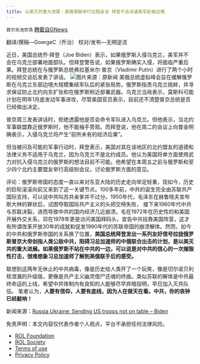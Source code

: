 ```yaml
---
title: 以美灭共重大进展：美俄首脑举行远程会谈 拜登不会派遣美军赴俄边境
---
```

`首尔天池农场` [轉載自GNews](https://gnews.org/zh-hans/1736392/)

翻译/撰稿—GoergeC（乔治）
校对/发布—无明逆流

近日，美国总统乔·拜登（Joe Biden）表示，如果俄罗斯入侵乌克兰，美军并不会在乌克兰部署地面部队。但拜登警告说，如果俄罗斯确实入侵，将面临严重后果。拜登总统在与俄罗斯总统弗拉基米尔·普京（Vladimir Putin）进行了两个小时的视频交谈后发表了讲话。
![](https://assets.gnews.org/wp-content/uploads/2021/12/image-437.png)图片来源：原新闻
美俄总统虚拟峰会旨在缓解俄罗斯在乌克兰东部边境大规模集结军队后的紧张局势。俄罗斯指责乌克兰挑衅，并寻求保证防止北约向东扩张和在俄罗斯附近部署武器。乌克兰当局表示，莫斯科可能计划在明年1月底发动军事进攻，尽管美国官员表示，目前还不清楚普京总统是否已经做出决定。

普京周三发表讲话时，拒绝透露他是否会命令军队进入乌克兰。但他表示，当北约军事联盟靠近俄罗斯时，他不能袖手旁观。而拜登说，他在周二的会议上向普金明确表示，入侵乌克兰将产生“前所未有的经济后果”。

但当被问及可能的军事行动时，拜登表示，美国对其在该地区的北约盟友的道德和法律义务不适用于乌克兰，因为乌克兰不是北约成员。他认为美国将单方面使用武力对抗入侵乌克兰的俄罗斯的想法目前不可能。他希望在本周五之前与俄罗斯和至少四个北约主要盟友举行高级别会议，讨论俄罗斯方面的意见。

评论：俄罗斯帝国的态度一直以来对东亚大陆的历史走向举足轻重，现如今，历史的巨轮滚滚向前又来到了这一关键节点。100多年前，中共的诞生完全由苏联共产国际支持，可以说中共叫苏共亲爹并不过分。1950年代，毛泽东在赫鲁晓夫宣布斯大林的罪状后，试图夺取国际共产主义的头把交椅失败， 接下来1960年代中共与苏联决裂，进而导致中共的国内经济几近崩溃。毛在1972年在历史性的和美国开展外交关系，邓在1978年更是访问美国拜码头，宣告中共投靠美国阵营，这才有所谓改革开放30年的成就和促发1990年代的苏联帝国的崩溃解体。然而，如今的中共和俄罗斯帝国的关系换了位置，**美国总统拜登发出一系列友好信号拉拢俄罗斯普京大帝剑指人类公敌中共，阻碍习总加速师的中俄联合出击的计划，是以美灭共的重大进展。如果俄罗斯不站在中共的一边，可以说是对中共的信心的一次摧毁性打击，很难想象习总加速师了解到美俄联手后的感受。**

联想到这两年无休止的中共病毒，像是历史给人类开了一个玩笑，像是切尔诺贝利核泄漏的升级版，更像是共产主义幽灵借尸还魂的终曲。类似苏联的解体是中共最终命运的上线，希望中共体制内有良知的人能够尽早弃暗投明，早日加入灭共队伍。 笔者认为，**人要有信仰，人要有底线，因为人在做天在看。中共，你的丧钟已经敲响！**

新闻来源：[Russia Ukraine: Sending US troops not on table – Biden](https://www.bbc.com/news/world-europe-59582013)

 

免责声明：本文内容仅代表作者个人观点，平台不承担任何法律风险。

- [ROL Foundation](https://rolfoundation.org/)
- [ROL Society](https://rolsociety.org/)
- [Terms of use](https://gnews.org/terms-of-use-3/)
- [Privacy Policy](https://gnews.org/privacy-policy/)
